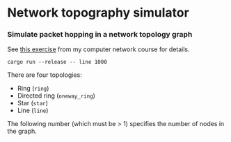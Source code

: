 # Network topography simulator
### Simulate packet hopping in a network topology graph 

See [this exercise](https://github.com/JayTee42/tubaf-rn-2020-21/blob/main/02%20-%20ISO_OSI/HA.pdf) from my computer network course for details.

```
cargo run --release -- line 1000
```

There are four topologies:
 - Ring (`ring`)
 - Directed ring (`oneway_ring`)
 - Star (`star`)
 - Line (`line`)

The following number (which must be > 1) specifies the number of nodes in the graph.
